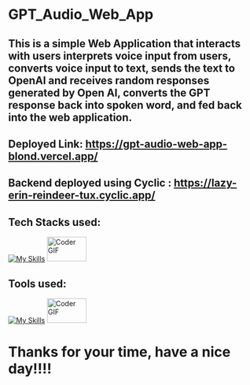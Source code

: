 # GPT_Audio_Web_App

## This is a simple Web Application that interacts with users interprets voice input from users, converts voice input to text, sends the text to OpenAI and receives random responses generated by Open AI, converts the GPT response back into spoken word, and fed back into the web application.

## Deployed Link: https://gpt-audio-web-app-blond.vercel.app/
## Backend deployed using Cyclic : https://lazy-erin-reindeer-tux.cyclic.app/

## Tech Stacks used:
[![My Skills](https://skillicons.dev/icons?i=js,nodejs,express,html,css)](https://skillicons.dev) 
<img alt="Coder GIF" height=50 width=80 src="https://logowik.com/content/uploads/images/openai5002.jpg" />


## Tools used:
[![My Skills](https://skillicons.dev/icons?i=vercel,github)](https://skillicons.dev)
<img alt="Coder GIF" height=50 width=80 src="https://www.w3schools.com/whatis/img_npm.jpg" />




# Thanks for your time, have a nice day!!!!


